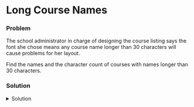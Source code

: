 # Long Course Names

### Problem
The school administrator in charge of designing the course listing says the font she chose means any course name longer than 30 characters will cause problems for her layout.

Find the names and the character count of courses with names longer than 30 characters.

### Solution
<details>
  <summary>Solution</summary>

  ```SQL
select length(coursename), coursename from courses
WHERE length(coursename) > 30
  ```
  
</details>